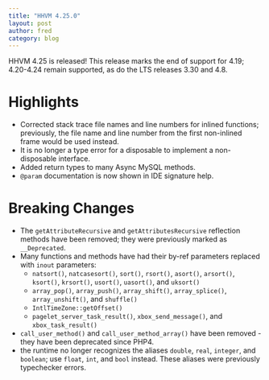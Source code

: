 ```yaml
---
title: "HHVM 4.25.0"
layout: post
author: fred
category: blog
---
```


HHVM 4.25 is released! This release marks the end of support for 4.19;
4.20-4.24 remain supported, as do the LTS releases 3.30 and 4.8.

# Highlights

- Corrected stack trace file names and line numbers for inlined functions;
  previously, the file name and line number from the first non-inlined frame
   would be used instead.
- It is no longer a type error for a disposable to implement a non-disposable
  interface.
- Added return types to many Async MySQL methods.
- `@param` documentation is now shown in IDE signature help.

# Breaking Changes

- The `getAttributeRecursive` and `getAttributesRecursive` reflection methods
  have been removed; they were previously marked as `__Deprecated`.
- Many functions and methods have had their by-ref parameters replaced
  with `inout` parameters:
  - `natsort()`, `natcasesort()`, `sort()`, `rsort()`, `asort()`, `arsort()`,
    `ksort()`, `krsort()`, `usort()`, `uasort()`, and `uksort()`
  - `array_pop()`, `array_push()`, `array_shift()`, `array_splice()`,
    `array_unshift()`, and `shuffle()`
  - `IntlTimeZone::getOffset()`
  - `pagelet_server_task_result()`, `xbox_send_message()`, and
    `xbox_task_result()`
- `call_user_method()` and `call_user_method_array()` have been removed - they
  have been deprecated since PHP4.
- the runtime no longer recognizes the aliases `double`, `real`, `integer`, and
  `boolean`; use `float`, `int`, and `bool` instead. These aliases were
  previously typechecker errors.
